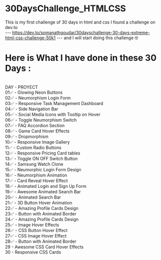 # 30DaysChallenge_HTMLCSS
This is my first challenge of 30 days in html and css
I found a challenge on dev.to  
--- https://dev.to/somanathgoudar/30dayschallenge-30-days-extreme-html-css-challenge-50k1  --- 
and I will start doing this challenge 🤓

 
#  Here is What I have done in these 30 Days : 
<br> DAY -  PROYECT
<br>01✅ - Glowing Neon Buttons
<br>02✅ - Neumorphism Login Form
<br>03✅ - Responsive Task Management Dashboard
<br>04✅ - Side Navigation Bar
<br>05✅ - Social Media Icons with Tooltip on Hover
<br>06✅ - Toggle Neumorphism Switch
<br>07✅ - FAQ Accordion Section
<br>08✅ - Game Card Hover Effects
<br>09✅ - Dropmorphism
<br>10✅ - Responsive Image Gallery
<br>11✅ - Custom Radio Buttons
<br>12✅ - Responsive Pricing Card tables
<br>13✅ - Toggle ON OFF Switch Button
<br>14✅ - Samsung Watch Clone
<br>15✅ - Neumorphic Login Form Design
<br>16✅ - Neumorphism Animation
<br>17✅ - Card Reveal Hover Effect
<br>18✅ - Animated Login and Sign Up Form
<br>19✅ - Awesome Animated Search Bar
<br>20✅ - Animated Search Bar
<br>21✅ - 3D Button Hover Animation
<br>22✅ - Amazing Profile Cards Design
<br>23✅ - Button with Animated Border
<br>24✅ - Amazing Profile Cards Design
<br>25✅ - Image Hover Effects
<br>26✅ - CSS Button Hover Effect
<br>27✅ - CSS Image Hover Effect
<br>28✅ - Button with Animated Border
<br>29 - Awesome CSS Card Hover Effects
<br>30 - Responsive CSS Cards
